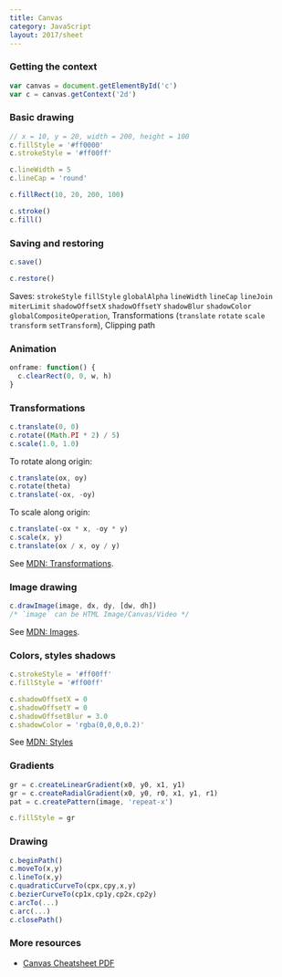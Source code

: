 ```yaml
---
title: Canvas
category: JavaScript
layout: 2017/sheet
---
```


### Getting the context

```js
var canvas = document.getElementById('c')
var c = canvas.getContext('2d')
```

### Basic drawing

```js
// x = 10, y = 20, width = 200, height = 100
c.fillStyle = '#ff0000'
c.strokeStyle = '#ff00ff'
```

```js
c.lineWidth = 5
c.lineCap = 'round'
```

```js
c.fillRect(10, 20, 200, 100)
```

```js
c.stroke()
c.fill()
```

### Saving and restoring

```js
c.save()
```

```js
c.restore()
```

Saves: `strokeStyle` `fillStyle` `globalAlpha` `lineWidth` `lineCap` `lineJoin` `miterLimit` `shadowOffsetX` `shadowOffsetY` `shadowBlur` `shadowColor`
`globalCompositeOperation`, Transformations (`translate` `rotate` `scale` `transform` `setTransform`), Clipping path

### Animation

```js
onframe: function() {
  c.clearRect(0, 0, w, h)
}
```

### Transformations

```js
c.translate(0, 0)
c.rotate((Math.PI * 2) / 5)
c.scale(1.0, 1.0)
```

To rotate along origin:

```js
c.translate(ox, oy)
c.rotate(theta)
c.translate(-ox, -oy)
```

To scale along origin:

```js
c.translate(-ox * x, -oy * y)
c.scale(x, y)
c.translate(ox / x, oy / y)
```

See [MDN: Transformations][xform].

### Image drawing

```js
c.drawImage(image, dx, dy, [dw, dh])
/* `image` can be HTML Image/Canvas/Video */
```

See [MDN: Images][images].

### Colors, styles shadows

```js
c.strokeStyle = '#ff00ff'
c.fillStyle = '#ff00ff'
```

```js
c.shadowOffsetX = 0
c.shadowOffsetY = 0
c.shadowOffsetBlur = 3.0
c.shadowColor = 'rgba(0,0,0,0.2)'
```

See [MDN: Styles][styles]

### Gradients

```js
gr = c.createLinearGradient(x0, y0, x1, y1)
gr = c.createRadialGradient(x0, y0, r0, x1, y1, r1)
pat = c.createPattern(image, 'repeat-x')
```

```js
c.fillStyle = gr
```

### Drawing

```js
c.beginPath()
c.moveTo(x,y)
c.lineTo(x,y)
c.quadraticCurveTo(cpx,cpy,x,y)
c.bezierCurveTo(cp1x,cp1y,cp2x,cp2y)
c.arcTo(...)
c.arc(...)
c.closePath()
```

### More resources

- [Canvas Cheatsheet PDF][pdf]

[pdf]: http://www.nihilogic.dk/labs/canvas_sheet/HTML5_Canvas_Cheat_Sheet.pdf
[xform]: https://developer.mozilla.org/en-US/docs/Canvas_tutorial/Transformations
[styles]: https://developer.mozilla.org/en-US/docs/Canvas_tutorial/Applying_styles_and_colors
[images]: https://developer.mozilla.org/en-US/docs/Canvas_tutorial/Using_images
